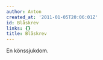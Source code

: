 ```yaml
---
author: Anton
created_at: '2011-01-05T20:06:01Z'
id: Blåskrev
links: {}
title: Blåskrev
---
```


En könssjukdom.
